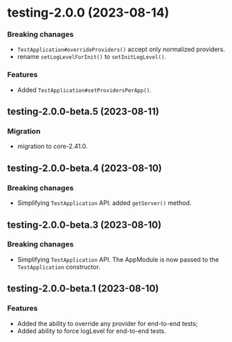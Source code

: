 <a name="testing-2.0.0"></a>
# testing-2.0.0 (2023-08-14)

### Breaking chanages

- `TestApplication#overrideProviders()` accept only normalized providers.
- rename `setLogLevelForInit()` to `setInitLogLevel()`.

### Features

- Added `TestApplication#setProvidersPerApp()`.

<a name="testing-2.0.0-beta.5"></a>
## testing-2.0.0-beta.5 (2023-08-11)

### Migration

- migration to core-2.41.0.

<a name="testing-2.0.0-beta.4"></a>
## testing-2.0.0-beta.4 (2023-08-10)

### Breaking chanages

- Simplifying `TestApplication` API: added `getServer()` method.

<a name="testing-2.0.0-beta.3"></a>
## testing-2.0.0-beta.3 (2023-08-10)

### Breaking chanages

- Simplifying `TestApplication` API. The AppModule is now passed to the `TestApplication` constructor.

<a name="testing-2.0.0-beta.1"></a>
## testing-2.0.0-beta.1 (2023-08-10)

### Features

- Added the ability to override any provider for end-to-end tests;
- Added ability to force logLevel for end-to-end tests.
